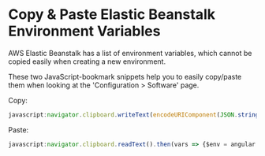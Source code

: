 # Copy & Paste Elastic Beanstalk Environment Variables

AWS Elastic Beanstalk has a list of environment variables, which cannot be copied easily when creating a new environment.

These two JavaScript-bookmark snippets help you to easily copy/paste them when looking at the 'Configuration > Software' page.

Copy:

```javascript
javascript:navigator.clipboard.writeText(encodeURIComponent(JSON.stringify(angular.element(document.querySelector('.properties-table')).scope().environmentVariables.collection.reduce((obj, item) => ({ ...obj, [item.optionName]: item.value, }), {}))))
```

Paste:

```javascript
javascript:navigator.clipboard.readText().then(vars => {$env = angular.element(document.querySelector('.properties-table')).scope(); $env.environmentVariables.getKeys().forEach(() => $env.environmentVariables.removeByIndex(0)); $env.$apply(); Object.entries(JSON.parse(decodeURIComponent(vars))).map(([ key, value ]) => $env.environmentVariables.add(key, value)); $env.$apply()});
```
